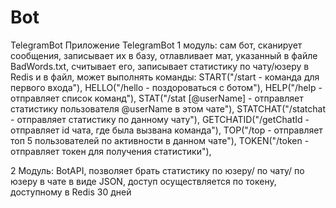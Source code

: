 # Bot
TelegramBot
Приложение TelegramBot 
1 модуль: сам бот, сканирует сообщения, записывает их в базу, отлавливает мат, указанный в файле BadWords.txt, считывает его, записывает статистику по чату/юзеру в Redis и в файл, может выполнять команды:
START("/start - команда для первого входа"),
HELLO("/hello - поздороваться с ботом"),
HELP("/help - отправляет список команд"),
STAT("/stat [@userName] - отправляет статистику пользователя @userName в этом чате"),
STATCHAT("/statchat - отправляет статистику по данному чату"),
GETCHATID("/getChatId - отправляет id чата, где была вызвана команда"),
TOP("/top - отправляет топ 5 пользователей по активности в данном чате"),
TOKEN("/token - отправляет токен для получения статистики"),

2 Модуль: BotAPI, позволяет брать статистику по юзеру/ по чату/ по юзеру в чате в виде JSON, доступ осуществляется по токену, доступному в Redis 30 дней
